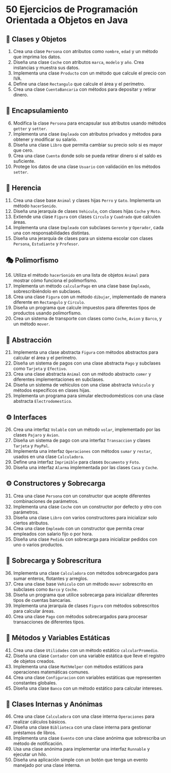 # 50 Ejercicios de Programación Orientada a Objetos en Java

## 🧩 Clases y Objetos
1. Crea una clase `Persona` con atributos como `nombre`, `edad` y un método que imprima los datos.
2. Diseña una clase `Coche` con atributos `marca`, `modelo` y `año`. Crea instancias y muestra sus datos.
3. Implementa una clase `Producto` con un método que calcule el precio con IVA.
4. Define una clase `Rectangulo` que calcule el área y el perímetro.
5. Crea una clase `CuentaBancaria` con métodos para depositar y retirar dinero.

## 🔐 Encapsulamiento
6. Modifica la clase `Persona` para encapsular sus atributos usando métodos `getter` y `setter`.
7. Implementa una clase `Empleado` con atributos privados y métodos para obtener y modificar su salario.
8. Diseña una clase `Libro` que permita cambiar su precio solo si es mayor que cero.
9. Crea una clase `Cuenta` donde solo se pueda retirar dinero si el saldo es suficiente.
10. Protege los datos de una clase `Usuario` con validación en los métodos `setter`.

## 🧬 Herencia
11. Crea una clase base `Animal` y clases hijas `Perro` y `Gato`. Implementa un método `hacerSonido`.
12. Diseña una jerarquía de clases `Vehiculo`, con clases hijas `Coche` y `Moto`.
13. Extiende una clase `Figura` con clases `Circulo` y `Cuadrado` que calculen áreas.
14. Implementa una clase `Empleado` con subclases `Gerente` y `Operador`, cada una con responsabilidades distintas.
15. Diseña una jerarquía de clases para un sistema escolar con clases `Persona`, `Estudiante` y `Profesor`.

## 🎭 Polimorfismo
16. Utiliza el método `hacerSonido` en una lista de objetos `Animal` para mostrar cómo funciona el polimorfismo.
17. Implementa un método `calcularPago` en una clase base `Empleado`, sobrescribiéndolo en subclases.
18. Crea una clase `Figura` con un método `dibujar`, implementado de manera diferente en `Rectangulo` y `Circulo`.
19. Diseña un programa que calcule impuestos para diferentes tipos de productos usando polimorfismo.
20. Crea un sistema de transporte con clases como `Coche`, `Avion` y `Barco`, y un método `mover`.

## 🎨 Abstracción
21. Implementa una clase abstracta `Figura` con métodos abstractos para calcular el área y el perímetro.
22. Diseña un sistema de pagos con una clase abstracta `Pago` y subclases como `Tarjeta` y `Efectivo`.
23. Crea una clase abstracta `Animal` con un método abstracto `comer` y diferentes implementaciones en subclases.
24. Diseña un sistema de vehículos con una clase abstracta `Vehiculo` y métodos específicos en clases hijas.
25. Implementa un programa para simular electrodomésticos con una clase abstracta `Electrodomestico`.

## ⚙️ Interfaces
26. Crea una interfaz `Volable` con un método `volar`, implementado por las clases `Pajaro` y `Avion`.
27. Diseña un sistema de pago con una interfaz `Transaccion` y clases `Tarjeta` y `PayPal`.
28. Implementa una interfaz `Operaciones` con métodos `sumar` y `restar`, usados en una clase `Calculadora`.
29. Define una interfaz `Imprimible` para clases `Documento` y `Foto`.
30. Diseña una interfaz `Alarma` implementada por las clases `Casa` y `Coche`.

## ⚙️ Constructores y Sobrecarga
31. Crea una clase `Persona` con un constructor que acepte diferentes combinaciones de parámetros.
32. Implementa una clase `Coche` con un constructor por defecto y otro con parámetros.
33. Diseña una clase `Libro` con varios constructores para inicializar solo ciertos atributos.
34. Crea una clase `Empleado` con un constructor que permita crear empleados con salario fijo o por hora.
35. Diseña una clase `Pedido` con sobrecarga para inicializar pedidos con uno o varios productos.

## 🔄 Sobrecarga y Sobrescritura
36. Implementa una clase `Calculadora` con métodos sobrecargados para sumar enteros, flotantes y arreglos.
37. Crea una clase base `Vehiculo` con un método `mover` sobrescrito en subclases como `Barco` y `Coche`.
38. Diseña un programa que utilice sobrecarga para inicializar diferentes tipos de cuentas bancarias.
39. Implementa una jerarquía de clases `Figura` con métodos sobrescritos para calcular áreas.
40. Crea una clase `Pago` con métodos sobrecargados para procesar transacciones de diferentes tipos.

## 📝 Métodos y Variables Estáticas
41. Crea una clase `Utilidades` con un método estático `calcularPromedio`.
42. Diseña una clase `Contador` con una variable estática que lleve el registro de objetos creados.
43. Implementa una clase `MathHelper` con métodos estáticos para operaciones matemáticas comunes.
44. Crea una clase `Configuracion` con variables estáticas que representen constantes globales.
45. Diseña una clase `Banco` con un método estático para calcular intereses.

## 📐 Clases Internas y Anónimas
46. Crea una clase `Calculadora` con una clase interna `Operaciones` para realizar cálculos básicos.
47. Diseña una clase `Biblioteca` con una clase interna para gestionar préstamos de libros.
48. Implementa una clase `Evento` con una clase anónima que sobrescriba un método de notificación.
49. Usa una clase anónima para implementar una interfaz `Runnable` y ejecutar un hilo.
50. Diseña una aplicación simple con un botón que tenga un evento manejado por una clase interna.
